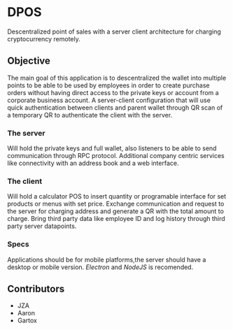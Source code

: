 # DPOS
Descentralized point of sales with a server client architecture for charging cryptocurrency remotely.

## Objective
The main goal of this application is to descentralized the wallet into multiple points to be able to be used by employees in order to create purchase orders without having direct access to the private keys or account from a corporate business account. A server-client configuration that will use quick authentication between clients and parent wallet through QR scan of a temporary QR to authenticate the client with the server. 

### The server 
Will hold the private keys and full wallet, also listeners to be able to send communication through RPC protocol. 
Additional company centric services like connectivity with an address book and a web interface.

### The client
Will hold a calculator POS to insert quantity or programable interface for set products or menus with set price.
Exchange communication and request to the server for charging address and generate a QR with the total amount to charge.
Bring third party data like employee ID and log history through third party server datapoints.

### Specs
Applications should be for mobile platforms,the server should have a desktop or mobile version.
_Electron_ and _NodeJS_ is recomended.

## Contributors
* JZA
* Aaron
* Gartox
